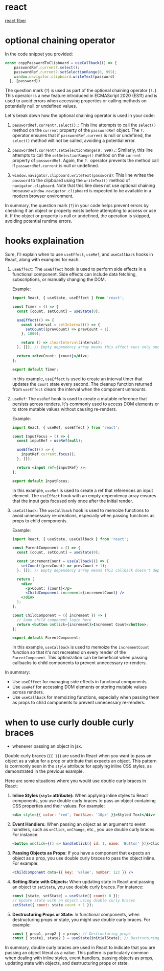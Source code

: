 # react

[react fiber](https://github.com/acdlite/react-fiber-architecture)

# optional chaining operator


In the code snippet you provided:

```javascript
const copyPasswordToClipboard = useCallback(() => {
    passwordRef.current?.select();
    passwordRef.current?.setSelectionRange(0, 999);
    window.navigator.clipboard.writeText(password)
  }, [password])
```

The question mark (`?`) is used as part of the optional chaining operator (`?.`). This operator is a new feature introduced in ECMAScript 2020 (ES11) and is used to avoid errors when accessing properties or calling methods on potentially null or undefined values.

Let's break down how the optional chaining operator is used in your code:

1. `passwordRef.current?.select();`: This line attempts to call the `select()` method on the `current` property of the `passwordRef` object. The `?.` operator ensures that if `passwordRef.current` is null or undefined, the `select()` method will not be called, avoiding a potential error.

2. `passwordRef.current?.setSelectionRange(0, 999);`: Similarly, this line attempts to call the `setSelectionRange()` method on the `current` property of `passwordRef`. Again, the `?.` operator prevents the method call if `passwordRef.current` is null or undefined.

3. `window.navigator.clipboard.writeText(password)`: This line writes the `password` to the clipboard using the `writeText()` method of `navigator.clipboard`. Note that this line does not use optional chaining because `window.navigator.clipboard` is expected to be available in a modern browser environment.

In summary, the question mark (`?`) in your code helps prevent errors by checking if an object or property exists before attempting to access or use it. If the object or property is null or undefined, the operation is skipped, avoiding potential runtime errors.

# hooks explaination

Sure, I'll explain when to use `useEffect`, `useRef`, and `useCallback` hooks in React, along with examples for each.

1. `useEffect`:
   The `useEffect` hook is used to perform side effects in a functional component. Side effects can include data fetching, subscriptions, or manually changing the DOM.

   Example:
   ```jsx
   import React, { useState, useEffect } from 'react';

   const Timer = () => {
     const [count, setCount] = useState(0);

     useEffect(() => {
       const interval = setInterval(() => {
         setCount((prevCount) => prevCount + 1);
       }, 1000);

       return () => clearInterval(interval);
     }, []); // Empty dependency array means this effect runs only once after initial render

     return <div>Count: {count}</div>;
   };

   export default Timer;
   ```

   In this example, `useEffect` is used to create an interval timer that updates the `count` state every second. The cleanup function returned from `useEffect` clears the interval when the component unmounts.

2. `useRef`:
   The `useRef` hook is used to create a mutable reference that persists across renders. It's commonly used to access DOM elements or to store mutable values without causing re-renders.

   Example:
   ```jsx
   import React, { useRef, useEffect } from 'react';

   const InputFocus = () => {
     const inputRef = useRef(null);

     useEffect(() => {
       inputRef.current.focus();
     }, []);

     return <input ref={inputRef} />;
   };

   export default InputFocus;
   ```

   In this example, `useRef` is used to create a ref that references an input element. The `useEffect` hook with an empty dependency array ensures that the input gets focused only once after the initial render.

3. `useCallback`:
   The `useCallback` hook is used to memoize functions to avoid unnecessary re-creations, especially when passing functions as props to child components.

   Example:
   ```jsx
   import React, { useState, useCallback } from 'react';

   const ParentComponent = () => {
     const [count, setCount] = useState(0);

     const incrementCount = useCallback(() => {
       setCount((prevCount) => prevCount + 1);
     }, []); // Empty dependency array means this callback doesn't depend on any props or state

     return (
       <div>
         <p>Count: {count}</p>
         <ChildComponent increment={incrementCount} />
       </div>
     );
   };

   const ChildComponent = ({ increment }) => {
     // Some child component logic here
     return <button onClick={increment}>Increment Count</button>;
   };

   export default ParentComponent;
   ```

   In this example, `useCallback` is used to memoize the `incrementCount` function so that it's not recreated on every render of the `ParentComponent`. This optimization can be beneficial when passing callbacks to child components to prevent unnecessary re-renders.

In summary:
- Use `useEffect` for managing side effects in functional components.
- Use `useRef` for accessing DOM elements or storing mutable values across renders.
- Use `useCallback` for memoizing functions, especially when passing them as props to child components to prevent unnecessary re-renders.


# when to use curly double curly braces

- whenever passing an object in jsx.

Double curly braces (`{{ }}`) are used in React when you want to pass an object as a value for a prop or attribute that expects an object. This pattern is commonly seen in the `style` attribute for applying inline CSS styles, as demonstrated in the previous example.

Here are some situations where you would use double curly braces in React:

1. **Inline Styles (`style` attribute):** When applying inline styles to React components, you use double curly braces to pass an object containing CSS properties and their values. For example:
   ```jsx
   <div style={{ color: 'red', fontSize: '16px' }}>Styled Text</div>
   ```

2. **Event Handlers:** When passing an object as an argument to event handlers, such as `onClick`, `onChange`, etc., you use double curly braces. For instance:
   ```jsx
   <button onClick={() => handleClick({ id: 1, name: 'Button' })}>Click me</button>
   ```

3. **Passing Objects as Props:** If you have a component that expects an object as a prop, you use double curly braces to pass the object inline. For example:
   ```jsx
   <ChildComponent data={{ key: 'value', number: 123 }} />
   ```

4. **Setting State with Objects:** When updating state in React and passing an object to `setState`, you use double curly braces. For instance:
   ```jsx
   const [state, setState] = useState({ count: 0 });
   // Update state with an object using double curly braces
   setState({ count: state.count + 1 });
   ```

5. **Destructuring Props or State:** In functional components, when destructuring props or state, you might use double curly braces. For example:
   ```jsx
   const { prop1, prop2 } = props; // Destructuring props
   const { state1, state2 } = useState(initialState); // Destructuring state
   ```

In summary, double curly braces are used in React to indicate that you are passing an object literal as a value. This pattern is particularly common when dealing with inline styles, event handlers, passing objects as props, updating state with objects, and destructuring props or state.